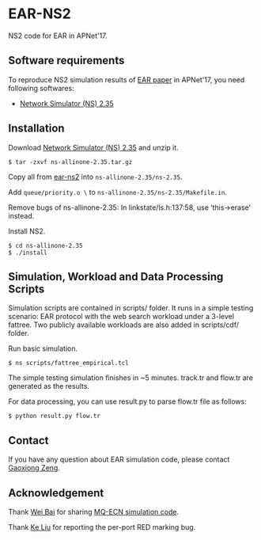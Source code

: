 # EAR-NS2
NS2 code for EAR in APNet'17.

## Software requirements
To reproduce NS2 simulation results of [EAR paper](https://dl.acm.org/citation.cfm?id=3107002) in APNet'17, you need following softwares:
  - [Network Simulator (NS) 2.35](https://sourceforge.net/projects/nsnam/)

## Installation
Download [Network Simulator (NS) 2.35](https://sourceforge.net/projects/nsnam/) and unzip it.
```
$ tar -zxvf ns-allinone-2.35.tar.gz
```
  
Copy all from [ear-ns2](https://github.com/gaoxiongzeng/EAR-NS2/ear-ns2/) into ```ns-allinone-2.35/ns-2.35```.

Add ```queue/priority.o \``` to ```ns-allinone-2.35/ns-2.35/Makefile.in```.

Remove bugs of ns-allinone-2.35: In linkstate/ls.h:137:58, use ‘this->erase’ instead.

Install NS2.
```
$ cd ns-allinone-2.35
$ ./install
```

## Simulation, Workload and Data Processing Scripts
Simulation scripts are contained in scripts/ folder. It runs in a simple testing scenario: EAR protocol with the web search workload under a 3-level fattree. Two publicly available workloads are also added in scripts/cdf/ folder.

Run basic simulation.
```
$ ns scripts/fattree_empirical.tcl
```

The simple testing simulation finishes in ~5 minutes. track.tr and flow.tr are generated as the results.

For data processing, you can use result.py to parse flow.tr file as follows:
```
$ python result.py flow.tr
```

## Contact
If you have any question about EAR simulation code, please contact [Gaoxiong Zeng](http://gaoxiongzeng.github.io/).

## Acknowledgement
Thank [Wei Bai](http://baiwei0427.github.io/) for sharing [MQ-ECN simulation code](https://github.com/HKUST-SING/MQ-ECN-NS2/).

Thank [Ke Liu](https://github.com/ATCP) for reporting the per-port RED marking bug.
